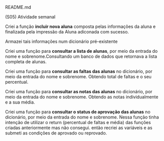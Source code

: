 README.md

(S05) Atividade semanal

Criei a função **incluir nova aluna** composta pelas informações da aluna e finalizada pela impressão da Aluna adiconada com sucesso.

Armazei tais informações num dicionário pré-existente

Criei uma função para **consultar a lista de alunas**, por meio da entrada do nome e sobrenome.Consultando um banco de dados que retornava a lista completa de alunas.

Criei uma função para **consultar as faltas das alunas** no dicionário, por meio da entrada do nome e sobrenome. Obtendo total de faltas e o seu percentual. 

Criei uma função para **consultar as notas das alunas** no dicionário, por meio da entrada do nome e sobrenome. Obtendo as notas individualmente e a sua média. 

Criei uma função para **consultar o status de aprovação das alunas** no dicionário, por meio da entrada do nome e sobrenome. Nessa função tinha intenção de utilizar o return (percentual de faltas e média) das funções criadas anteriormente mas não consegui. então recriei as variáveis e as submeti as condições de aprovado ou reprovado.